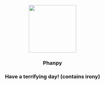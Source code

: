 <p align="center">
    <img src="https://raw.githubusercontent.com/PokeAPI/sprites/master/sprites/pokemon/231.png" width="150" height="150">
</p>
<h3 align="center"> <b>Phanpy</b></h3>
<h3 align="center">Have a terrifying day! (contains irony)</h3>
